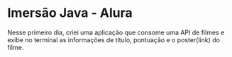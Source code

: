 # Imersão Java - Alura
Nesse primeiro dia, criei uma aplicação que consome uma API de filmes e exibe no terminal as informações de título, pontuação e o poster(link) do filme.
